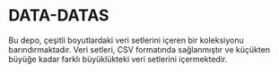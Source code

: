 # DATA-DATAS

Bu depo, çeşitli boyutlardaki veri setlerini içeren bir koleksiyonu barındırmaktadır. Veri setleri, CSV formatında sağlanmıştır ve küçükten büyüğe kadar farklı büyüklükteki veri setlerini içermektedir.
